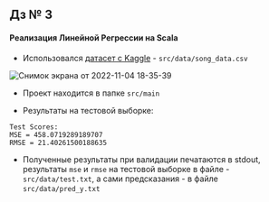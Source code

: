 ## Дз № 3

#### Реализация Линейной Регрессии на Scala

* Использовался [датасет с Kaggle](https://www.kaggle.com/datasets/yasserh/song-popularity-dataset) - ```src/data/song_data.csv```

![Снимок экрана от 2022-11-04 18-35-39](https://user-images.githubusercontent.com/64794482/200087152-f4781305-5b59-4652-80ba-25647ff6cf6a.png)

* Проект находится в папке ```src/main```

* Результаты на тестовой выборке:

```
Test Scores: 
MSE = 458.0719289189707
RMSE = 21.40261500188635
```

* Полученные результаты при валидации печатаются в stdout, результаты ```mse``` и ```rmse``` на тестовой выборке в файле - ```src/data/test.txt```, а сами предсказания - в файле ```src/data/pred_y.txt```




